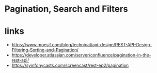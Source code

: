 # Pagination, Search and Filters


# links
* https://www.moesif.com/blog/technical/api-design/REST-API-Design-Filtering-Sorting-and-Pagination/
* https://developer.atlassian.com/server/confluence/pagination-in-the-rest-api/
* https://symfonycasts.com/screencast/rest-ep2/pagination